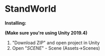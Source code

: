 # StandWorld

**Installing:**

**(Make sure you're using Unity 2019.4)**

1. "Download ZIP" and open project in Unity
2. Open "_SCENE_" - Scene (Assets->Scenes)
